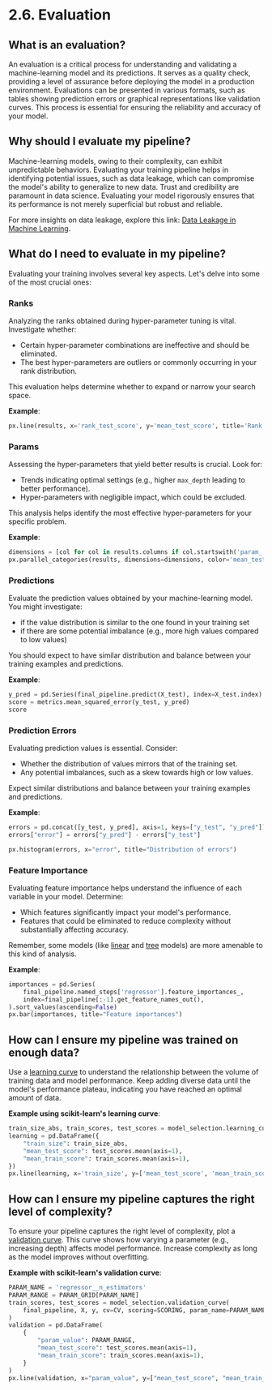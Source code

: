 # 2.6. Evaluation

## What is an evaluation?

An evaluation is a critical process for understanding and validating a machine-learning model and its predictions. It serves as a quality check, providing a level of assurance before deploying the model in a production environment. Evaluations can be presented in various formats, such as tables showing prediction errors or graphical representations like validation curves. This process is essential for ensuring the reliability and accuracy of your model.

## Why should I evaluate my pipeline?

Machine-learning models, owing to their complexity, can exhibit unpredictable behaviors. Evaluating your training pipeline helps in identifying potential issues, such as data leakage, which can compromise the model's ability to generalize to new data. Trust and credibility are paramount in data science. Evaluating your model rigorously ensures that its performance is not merely superficial but robust and reliable.

For more insights on data leakage, explore this link: [Data Leakage in Machine Learning](https://en.wikipedia.org/wiki/Leakage_(machine_learning)).

## What do I need to evaluate in my pipeline?

Evaluating your training involves several key aspects. Let's delve into some of the most crucial ones:

### Ranks

Analyzing the ranks obtained during hyper-parameter tuning is vital. Investigate whether:
- Certain hyper-parameter combinations are ineffective and should be eliminated.
- The best hyper-parameters are outliers or commonly occurring in your rank distribution.

This evaluation helps determine whether to expand or narrow your search space.

**Example**:
```python
px.line(results, x='rank_test_score', y='mean_test_score', title='Rank by test score')
```

### Params

Assessing the hyper-parameters that yield better results is crucial. Look for:
- Trends indicating optimal settings (e.g., higher `max_depth` leading to better performance).
- Hyper-parameters with negligible impact, which could be excluded.

This analysis helps identify the most effective hyper-parameters for your specific problem.

**Example**:
```python
dimensions = [col for col in results.columns if col.startswith('param_')]
px.parallel_categories(results, dimensions=dimensions, color='mean_test_score', title="Params by test score")
```

### Predictions

Evaluate the prediction values obtained by your machine-learning model. You might investigate:
- if the value distribution is similar to the one found in your training set
- if there are some potential imbalance (e.g., more high values compared to low values)

You should expect to have similar distribution and balance between your training examples and predictions.

**Example**:
```python
y_pred = pd.Series(final_pipeline.predict(X_test), index=X_test.index)
score = metrics.mean_squared_error(y_test, y_pred)
score
```

### Prediction Errors

Evaluating prediction values is essential. Consider:
- Whether the distribution of values mirrors that of the training set.
- Any potential imbalances, such as a skew towards high or low values.

Expect similar distributions and balance between your training examples and predictions.

**Example**:
```python
errors = pd.concat([y_test, y_pred], axis=1, keys=["y_test", "y_pred"])
errors["error"] = errors["y_pred"] - errors["y_test"]

px.histogram(errors, x="error", title="Distribution of errors")
```

### Feature Importance

Evaluating feature importance helps understand the influence of each variable in your model. Determine:
- Which features significantly impact your model's performance.
- Features that could be eliminated to reduce complexity without substantially affecting accuracy.

Remember, some models (like [linear](https://scikit-learn.org/stable/modules/linear_model.html) and [tree](https://scikit-learn.org/stable/modules/tree.html) models) are more amenable to this kind of analysis.

**Example**:
```python
importances = pd.Series(
    final_pipeline.named_steps['regressor'].feature_importances_,
    index=final_pipeline[:-1].get_feature_names_out(),
).sort_values(ascending=False)
px.bar(importances, title="Feature importances")
```

## How can I ensure my pipeline was trained on enough data?

Use a [learning curve](https://en.wikipedia.org/wiki/Learning_curve_(machine_learning)) to understand the relationship between the volume of training data and model performance. Keep adding diverse data until the model's performance plateau, indicating you have reached an optimal amount of data.

**Example using scikit-learn's learning curve**:
```python
train_size_abs, train_scores, test_scores = model_selection.learning_curve(final_pipeline, X, y, cv=CV, scoring=SCORING, random_state=RANDOM_STATE)
learning = pd.DataFrame({
    "train_size": train_size_abs,
    "mean_test_score": test_scores.mean(axis=1),
    "mean_train_score": train_scores.mean(axis=1),
})
px.line(learning, x='train_size', y=['mean_test_score', 'mean_train_score'], title="Learning Curve")
```

## How can I ensure my pipeline captures the right level of complexity?

To ensure your pipeline captures the right level of complexity, plot a [validation curve](https://scikit-learn.org/stable/modules/learning_curve.html). This curve shows how varying a parameter (e.g., increasing depth) affects model performance. Increase complexity as long as the model improves without overfitting.

**Example with scikit-learn's validation curve**:
```python
PARAM_NAME = 'regressor__n_estimators'
PARAM_RANGE = PARAM_GRID[PARAM_NAME]
train_scores, test_scores = model_selection.validation_curve(
    final_pipeline, X, y, cv=CV, scoring=SCORING, param_name=PARAM_NAME, param_range=PARAM_RANGE,
)
validation = pd.DataFrame(
    {
        "param_value": PARAM_RANGE,
        "mean_test_score": test_scores.mean(axis=1),
        "mean_train_score": train_scores.mean(axis=1),
    }
)
px.line(validation, x="param_value", y=["mean_test_score", "mean_train_score"], title=f"Validation Curve for: {PARAM_NAME}")
```